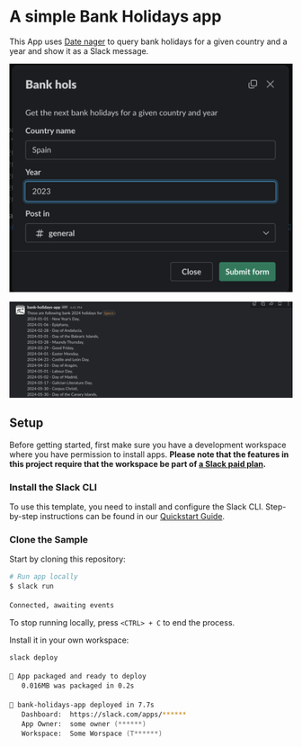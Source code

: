 # A simple Bank Holidays app

This App uses [Date nager](https://date.nager.at) to query bank holidays for a given country and a year and show it as a Slack message.


![](./form.png)

![](./holidays.png)

## Setup

Before getting started, first make sure you have a development workspace where
you have permission to install apps. **Please note that the features in this
project require that the workspace be part of
[a Slack paid plan](https://slack.com/pricing).**

### Install the Slack CLI

To use this template, you need to install and configure the Slack CLI.
Step-by-step instructions can be found in our
[Quickstart Guide](https://api.slack.com/automation/quickstart).

### Clone the Sample

Start by cloning this repository:

```zsh
# Run app locally
$ slack run

Connected, awaiting events
```

To stop running locally, press `<CTRL> + C` to end the process.

Install it in your own workspace:

```zsh
slack deploy

🎁 App packaged and ready to deploy
   0.016MB was packaged in 0.2s

🚀 bank-holidays-app deployed in 7.7s
   Dashboard:  https://slack.com/apps/******
   App Owner:  some owner (******)
   Workspace:  Some Worspace (T******)
```
